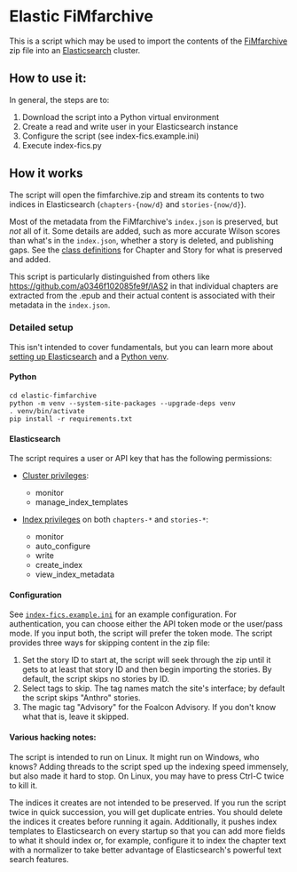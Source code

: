 # Elastic FiMfarchive
This is a script which may be used to import the contents of the [FiMfarchive](https://www.fimfiction.net/user/116950/Fimfarchive) zip file into an [Elasticsearch](https://www.elastic.co/guide/) cluster.

## How to use it:

In general, the steps are to:
1. Download the script into a Python virtual environment
2. Create a read and write user in your Elasticsearch instance
3. Configure the script (see index-fics.example.ini)
4. Execute index-fics.py

## How it works

The script will open the fimfarchive.zip and stream its contents to two indices in Elasticsearch (`chapters-{now/d}` and `stories-{now/d}`).

Most of the metadata from the FiMfarchive's `index.json` is preserved, but *not* all of it.  Some details are added, such as more accurate Wilson scores than what's in the `index.json`, whether a story is deleted, and publishing gaps. See the [class definitions](esdocs.py) for Chapter and Story for what is preserved and added.

This script is particularly distinguished from others like https://github.com/a0346f102085fe9f/IAS2 in that individual chapters are extracted from the .epub and their actual content is associated with their metadata in the `index.json`.

### Detailed setup
This isn't intended to cover fundamentals, but you can learn more about [setting up Elasticsearch](https://www.elastic.co/guide/en/elasticsearch/reference/current/getting-started.html) and a [Python venv](https://docs.python.org/3/library/venv.html).

#### Python
```git clone https://github.com/luna-best/elastic-fimfarchive.git
cd elastic-fimfarchive
python -m venv --system-site-packages --upgrade-deps venv
. venv/bin/activate
pip install -r requirements.txt
```

#### Elasticsearch
The script requires a user or API key that has the following permissions:

* [Cluster privileges](https://www.elastic.co/guide/en/elasticsearch/reference/current/security-privileges.html#privileges-list-cluster):
	* monitor
	* manage_index_templates

* [Index privileges](https://www.elastic.co/guide/en/elasticsearch/reference/current/security-privileges.html#privileges-list-indices) on both `chapters-*` and `stories-*`:
	* monitor
	* auto_configure
	* write
	* create_index
	* view_index_metadata

#### Configuration
See [`index-fics.example.ini`](index-fics.example.ini) for an example configuration.  For authentication, you can choose either the API token mode or the user/pass mode. If you input both, the script will prefer the token mode.  The script provides three ways for skipping content in the zip file:
1. Set the story ID to start at, the script will seek through the zip until it gets to at least that story ID and then begin importing the stories.  By default, the script skips no stories by ID.
2. Select tags to skip.  The tag names match the site's interface; by default the script skips "Anthro" stories.
3. The magic tag "Advisory" for the Foalcon Advisory.  If you don't know what that is, leave it skipped.

#### Various hacking notes:

The script is intended to run on Linux. It might run on Windows, who knows?  Adding threads to the script sped up the indexing speed immensely, but also made it hard to stop.  On Linux, you may have to press Ctrl-C twice to kill it.

The indices it creates are not intended to be preserved. If you run the script twice in quick succession, you will get duplicate entries. You should delete the indices it creates before running it again.  Additionally, it pushes index templates to Elasticsearch on every startup so that you can add more fields to what it should index or, for example, configure it to index the chapter text with a normalizer to take better advantage of Elasticsearch's powerful text search features.